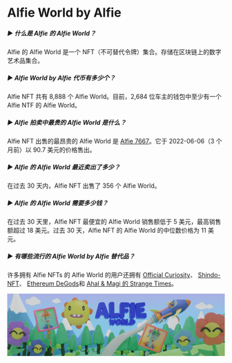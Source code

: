 # Alfie World by Alfie

##### ▶ 什么是 Alfie 的 Alfie World？

Alfie 的 Alfie World 是一个 NFT（不可替代令牌）集合。存储在区块链上的数字艺术品集合。

##### ▶ Alfie World by Alfie 代币有多少个？

Alfie NFT 共有 8,888 个 Alfie World。目前，2,684 位车主的钱包中至少有一个 Alfie NTF 的 Alfie World。

##### ▶ Alfie 拍卖中最贵的 Alfie World 是什么？

Alfie NFT 出售的最昂贵的 Alfie World 是 [Alfie 7667](https://www.nft-stats.com/asset/0x9861add6b2c5ce1f02bd48a86fe4154a93be7d1b/7667)。它于 2022-06-06（3 个月前）以 90.7 美元的价格售出。

##### ▶ Alfie 的 Alfie World 最近卖出了多少？

在过去 30 天内，Alfie NFT 出售了 356 个 Alfie World。

##### ▶ Alfie 的 Alfie World 需要多少钱？

在过去 30 天里，Alfie NFT 最便宜的 Alfie World 销售额低于 5 美元，最高销售额超过 18 美元。过去 30 天，Alfie NFT 的 Alfie World 的中位数价格为 11 美元。

##### ▶ 有哪些流行的 Alfie World by Alfie 替代品？

许多拥有 Alfie NFTs 的 Alfie World 的用户还拥有 [Official Curiosity](https://www.nft-stats.com/collection/curiositiesnft)、 [Shindo-NFT](https://www.nft-stats.com/collection/shindonft-)、 [Ethereum DeGods](https://www.nft-stats.com/collection/ethereum-degods)和 [Ahal & Magi 的 Strange Times](https://www.nft-stats.com/collection/strange-times-ahal-magi)。

![unnamed](unnamed.png)
